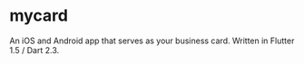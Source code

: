 # mycard
An iOS and Android app that serves as your business card. Written in Flutter 1.5 / Dart 2.3. 
